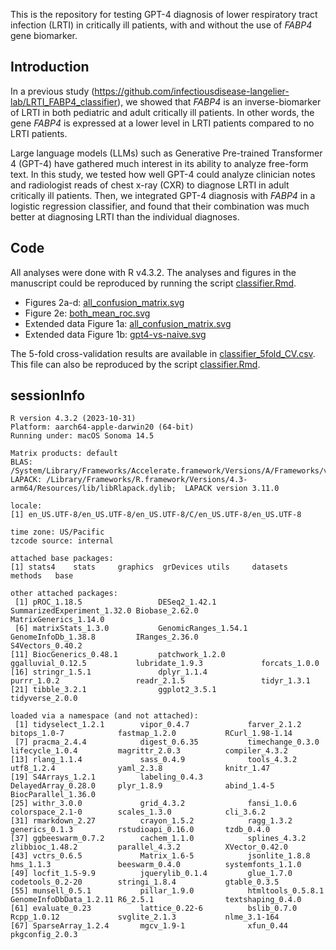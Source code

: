 This is the repository for testing GPT-4 diagnosis of lower respiratory tract infection (LRTI) in critically ill patients, with and without the use of _FABP4_ gene biomarker.

## Introduction

In a previous study (https://github.com/infectiousdisease-langelier-lab/LRTI_FABP4_classifier), we showed that _FABP4_ is an inverse-biomarker of LRTI in both pediatric and adult critically ill patients. In other words, the gene _FABP4_ is expressed at a lower level in LRTI patients compared to no LRTI patients.

Large language models (LLMs) such as Generative Pre-trained Transformer 4 (GPT-4) have gathered much interest in its ability to analyze free-form text. In this study, we tested how well GPT-4 could analyze clinician notes and radiologist reads of chest x-ray (CXR) to diagnose LRTI in adult critically ill patients. Then, we integrated GPT-4 diagnosis with _FABP4_ in a logistic regression classifier, and found that their combination was much better at diagnosing LRTI than the individual diagnoses.

## Code

All analyses were done with R v4.3.2. The analyses and figures in the manuscript could be reproduced by running the script [classifier.Rmd](classifier.Rmd).
* Figures 2a-d: [all_confusion_matrix.svg](output/all_confusion_matrix.svg)
* Figure 2e: [both_mean_roc.svg](output/both_mean_roc.svg)
* Extended data Figure 1a: [all_confusion_matrix.svg](output/all_confusion_matrix.svg)
* Extended data Figure 1b: [gpt4-vs-naive.svg](output/gpt4-vs-naive.svg)

The 5-fold cross-validation results are available in [classifier_5fold_CV.csv](output/classifier_5fold_CV.csv). This file can also be reproduced by the script [classifier.Rmd](classifier.Rmd).

## sessionInfo

```
R version 4.3.2 (2023-10-31)
Platform: aarch64-apple-darwin20 (64-bit)
Running under: macOS Sonoma 14.5

Matrix products: default
BLAS:   /System/Library/Frameworks/Accelerate.framework/Versions/A/Frameworks/vecLib.framework/Versions/A/libBLAS.dylib 
LAPACK: /Library/Frameworks/R.framework/Versions/4.3-arm64/Resources/lib/libRlapack.dylib;  LAPACK version 3.11.0

locale:
[1] en_US.UTF-8/en_US.UTF-8/en_US.UTF-8/C/en_US.UTF-8/en_US.UTF-8

time zone: US/Pacific
tzcode source: internal

attached base packages:
[1] stats4    stats     graphics  grDevices utils     datasets  methods   base     

other attached packages:
 [1] pROC_1.18.5                 DESeq2_1.42.1               SummarizedExperiment_1.32.0 Biobase_2.62.0              MatrixGenerics_1.14.0      
 [6] matrixStats_1.3.0           GenomicRanges_1.54.1        GenomeInfoDb_1.38.8         IRanges_2.36.0              S4Vectors_0.40.2           
[11] BiocGenerics_0.48.1         patchwork_1.2.0             ggalluvial_0.12.5           lubridate_1.9.3             forcats_1.0.0              
[16] stringr_1.5.1               dplyr_1.1.4                 purrr_1.0.2                 readr_2.1.5                 tidyr_1.3.1                
[21] tibble_3.2.1                ggplot2_3.5.1               tidyverse_2.0.0            

loaded via a namespace (and not attached):
 [1] tidyselect_1.2.1        vipor_0.4.7             farver_2.1.2            bitops_1.0-7            fastmap_1.2.0           RCurl_1.98-1.14        
 [7] pracma_2.4.4            digest_0.6.35           timechange_0.3.0        lifecycle_1.0.4         magrittr_2.0.3          compiler_4.3.2         
[13] rlang_1.1.4             sass_0.4.9              tools_4.3.2             utf8_1.2.4              yaml_2.3.8              knitr_1.47             
[19] S4Arrays_1.2.1          labeling_0.4.3          DelayedArray_0.28.0     plyr_1.8.9              abind_1.4-5             BiocParallel_1.36.0    
[25] withr_3.0.0             grid_4.3.2              fansi_1.0.6             colorspace_2.1-0        scales_1.3.0            cli_3.6.2              
[31] rmarkdown_2.27          crayon_1.5.2            ragg_1.3.2              generics_0.1.3          rstudioapi_0.16.0       tzdb_0.4.0             
[37] ggbeeswarm_0.7.2        cachem_1.1.0            splines_4.3.2           zlibbioc_1.48.2         parallel_4.3.2          XVector_0.42.0         
[43] vctrs_0.6.5             Matrix_1.6-5            jsonlite_1.8.8          hms_1.1.3               beeswarm_0.4.0          systemfonts_1.1.0      
[49] locfit_1.5-9.9          jquerylib_0.1.4         glue_1.7.0              codetools_0.2-20        stringi_1.8.4           gtable_0.3.5           
[55] munsell_0.5.1           pillar_1.9.0            htmltools_0.5.8.1       GenomeInfoDbData_1.2.11 R6_2.5.1                textshaping_0.4.0      
[61] evaluate_0.23           lattice_0.22-6          bslib_0.7.0             Rcpp_1.0.12             svglite_2.1.3           nlme_3.1-164           
[67] SparseArray_1.2.4       mgcv_1.9-1              xfun_0.44               pkgconfig_2.0.3        
```